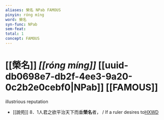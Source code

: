 ```yaml
---
aliases: 榮名 NPab FAMOUS
pinyin: róng míng
word: 榮名
syn-func: NPab
sem-feat: 
total: 1
concept: FAMOUS 
---
```

# [[榮名]] *[[róng míng]]*  [[uuid-db0698e7-db2f-4ee3-9a20-0c2b2e0cebf0|NPab]] [[FAMOUS]]
illustrious reputation
 - [[說苑]] 8．1人君之欲平治天下而垂**榮名**者，
                     / If a ruler desires to[HXWD](https://hxwd.org/textview.html?location=CH1a0907_CHANT_008-1a.2)